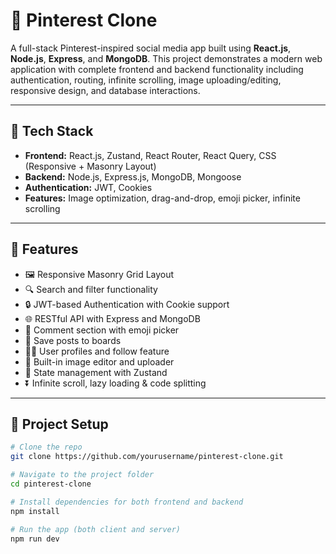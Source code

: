 # 📌 Pinterest Clone

A full-stack Pinterest-inspired social media app built using **React.js**, **Node.js**, **Express**, and **MongoDB**. This project demonstrates a modern web application with complete frontend and backend functionality including authentication, routing, infinite scrolling, image uploading/editing, responsive design, and database interactions.

---

## 🧰 Tech Stack

- **Frontend:** React.js, Zustand, React Router, React Query, CSS (Responsive + Masonry Layout)
- **Backend:** Node.js, Express.js, MongoDB, Mongoose
- **Authentication:** JWT, Cookies
- **Features:** Image optimization, drag-and-drop, emoji picker, infinite scrolling

---

## 🚀 Features

- 🖼️ Responsive Masonry Grid Layout
- 🔍 Search and filter functionality
- 🔒 JWT-based Authentication with Cookie support
- 🌐 RESTful API with Express and MongoDB
- 💬 Comment section with emoji picker
- 💾 Save posts to boards
- 🧑‍💻 User profiles and follow feature
- 🎨 Built-in image editor and uploader
- 🧠 State management with Zustand
- ⏬ Infinite scroll, lazy loading & code splitting

---

## 📂 Project Setup

```bash
# Clone the repo
git clone https://github.com/yourusername/pinterest-clone.git

# Navigate to the project folder
cd pinterest-clone

# Install dependencies for both frontend and backend
npm install

# Run the app (both client and server)
npm run dev
```
